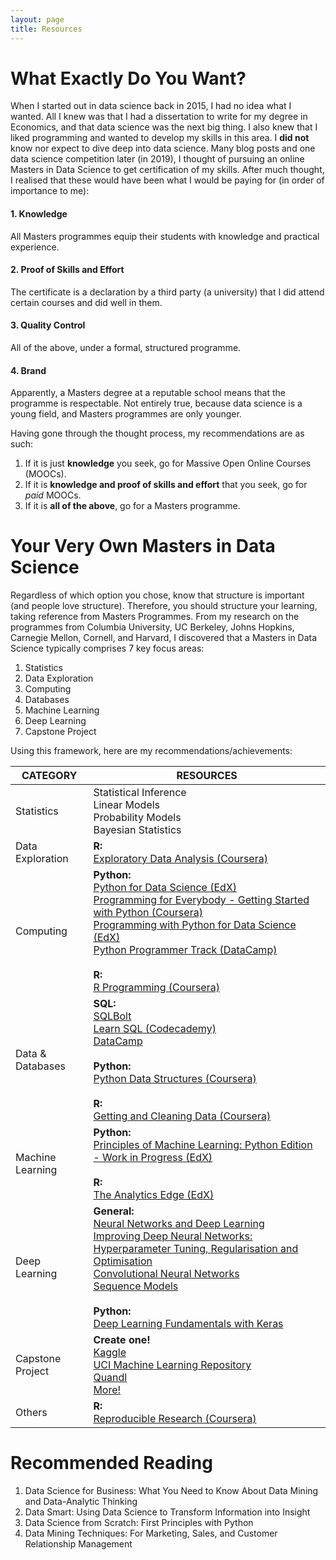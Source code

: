 ```yaml
---
layout: page
title: Resources
---
```

# What Exactly Do You Want?
When I started out in data science back in 2015, I had no idea what I wanted. All I knew was that I had a dissertation to write for my degree in Economics, and that data science was the next big thing. I also knew that I liked programming and wanted to develop my skills in this area. I **did not** know nor expect to dive deep into data science. Many blog posts and one data science competition later (in 2019), I thought of pursuing an online Masters in Data Science to get certification of my skills. After much thought, I realised that these would have been what I would be paying for (in order of importance to me):  
  
#### 1. Knowledge
All Masters programmes equip their students with knowledge and practical experience.  
  
#### 2. Proof of Skills and Effort
The certificate is a declaration by a third party (a university) that I did attend certain courses and did well in them.  
  
#### 3. Quality Control
All of the above, under a formal, structured programme.  
  
#### 4. Brand
Apparently, a Masters degree at a reputable school means that the programme is respectable. Not entirely true, because data science is a young field, and Masters programmes are only younger.  
  
Having gone through the thought process, my recommendations are as such:  
  
1. If it is just **knowledge** you seek, go for Massive Open Online Courses (MOOCs).
2. If it is **knowledge and proof of skills and effort** that you seek, go for *paid* MOOCs.
3. If it is **all of the above**, go for a Masters programme.  
  
  
# Your Very Own Masters in Data Science
Regardless of which option you chose, know that structure is important (and people love structure). Therefore, you should structure your learning, taking reference from Masters Programmes. From my research on the programmes from Columbia University, UC Berkeley, Johns Hopkins, Carnegie Mellon, Cornell, and Harvard, I discovered that a Masters in Data Science typically comprises 7 key focus areas:  
  
1. Statistics
2. Data Exploration
3. Computing
4. Databases
5. Machine Learning
6. Deep Learning
7. Capstone Project
  
Using this framework, here are my recommendations/achievements:  
  
| CATEGORY         | RESOURCES                                                                           |
|------------------|-------------------------------------------------------------------------------------|
| Statistics       | Statistical Inference<br>Linear Models<br>Probability Models<br>Bayesian Statistics |
| Data Exploration | **R:**<br>[Exploratory Data Analysis (Coursera)](https://www.coursera.org/learn/exploratory-data-analysis/home/welcome)|
| Computing        | **Python:**<br>[Python for Data Science (EdX)](https://courses.edx.org/courses/course-v1:UCSanDiegoX+DSE200x+1T2018/course/)<br>[Programming for Everybody - Getting Started with Python (Coursera)](https://www.coursera.org/learn/python)<br>[Programming with Python for Data Science (EdX)](https://courses.edx.org/courses/course-v1:Microsoft+DAT210x+1T2018a/course/)<br>[Python Programmer Track (DataCamp)](https://www.datacamp.com/tracks/python-programmer)<br><br>**R:**<br>[R Programming (Coursera)](https://www.coursera.org/learn/r-programming/home/welcome)<br>|
| Data & Databases | **SQL:**<br>[SQLBolt](https://sqlbolt.com/)<br>[Learn SQL (Codecademy)](https://www.codecademy.com/learn/learn-sql)<br>[DataCamp](https://www.datacamp.com/courses/tech:sql)<br><br>**Python:**<br>[Python Data Structures (Coursera)](https://www.coursera.org/learn/python-data)<br><br>**R:**<br>[Getting and Cleaning Data (Coursera)](https://www.coursera.org/learn/data-cleaning/home/welcome)|
| Machine Learning | **Python:**<br>[Principles of Machine Learning: Python Edition - Work in Progress (EdX)](https://courses.edx.org/courses/course-v1:Microsoft+DAT275x+2T2018/course/)<br><br>**R:**<br>[The Analytics Edge (EdX)](https://courses.edx.org/courses/course-v1:MITx+15.071x_2a+2T2015/course/)|
| Deep Learning    | **General:**<br>[Neural Networks and Deep Learning](https://www.coursera.org/learn/neural-networks-deep-learning/home/welcome)<br>[Improving Deep Neural Networks: Hyperparameter Tuning, Regularisation and Optimisation](https://www.coursera.org/learn/deep-neural-network)<br>[Convolutional Neural Networks](https://www.coursera.org/learn/convolutional-neural-networks)<br>[Sequence Models](https://www.coursera.org/learn/nlp-sequence-models)<br><br>**Python:**<br>[Deep Learning Fundamentals with Keras](https://courses.edx.org/courses/course-v1:IBM+DL0101EN+3T2018/course/)|
| Capstone Project | **Create one!**<br>[Kaggle](https://www.kaggle.com/)<br>[UCI Machine Learning Repository](https://archive.ics.uci.edu/ml/index.php)<br>[Quandl](https://www.quandl.com/)<br>[More!](https://medium.com/towards-artificial-intelligence/the-50-best-public-datasets-for-machine-learning-d80e9f030279)|
| Others           | **R:**<br>[Reproducible Research (Coursera)](https://www.coursera.org/learn/reproducible-research/home/welcome)|
  
  
# Recommended Reading
  
1. Data Science for Business: What You Need to Know About Data Mining and Data-Analytic Thinking
2. Data Smart: Using Data Science to Transform Information into Insight
3. Data Science from Scratch: First Principles with Python
4. Data Mining Techniques: For Marketing, Sales, and Customer Relationship Management
  
  
